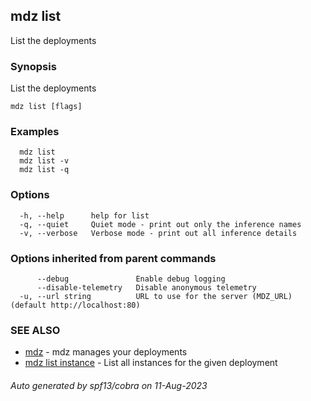 ## mdz list

List the deployments

### Synopsis

List the deployments

```
mdz list [flags]
```

### Examples

```
  mdz list
  mdz list -v
  mdz list -q
```

### Options

```
  -h, --help      help for list
  -q, --quiet     Quiet mode - print out only the inference names
  -v, --verbose   Verbose mode - print out all inference details
```

### Options inherited from parent commands

```
      --debug               Enable debug logging
      --disable-telemetry   Disable anonymous telemetry
  -u, --url string          URL to use for the server (MDZ_URL) (default http://localhost:80)
```

### SEE ALSO

* [mdz](mdz.md)	 - mdz manages your deployments
* [mdz list instance](mdz_list_instance.md)	 - List all instances for the given deployment

###### Auto generated by spf13/cobra on 11-Aug-2023
